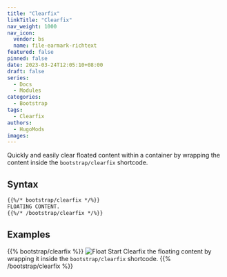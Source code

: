 ```yaml
---
title: "Clearfix"
linkTitle: "Clearfix"
nav_weight: 1000
nav_icon:
  vendor: bs
  name: file-earmark-richtext
featured: false
pinned: false
date: 2023-03-24T12:05:10+08:00
draft: false
series:
  - Docs
  - Modules
categories:
  - Bootstrap
tags:
  - Clearfix
authors:
  - HugoMods
images:
---
```


Quickly and easily clear floated content within a container by wrapping the content inside the `bootstrap/clearfix` shortcode.

<!--more-->

## Syntax

```markdown
{{%/* bootstrap/clearfix */%}}
FLOATING CONTENT.
{{%/* /bootstrap/clearfix */%}}
```

## Examples

{{% bootstrap/clearfix %}}
![Float Start](images/featured/icons.jpg?width=200px#float-start) Clearfix the floating content by wrapping it inside the `bootstrap/clearfix` shortcode.
{{% /bootstrap/clearfix %}}
